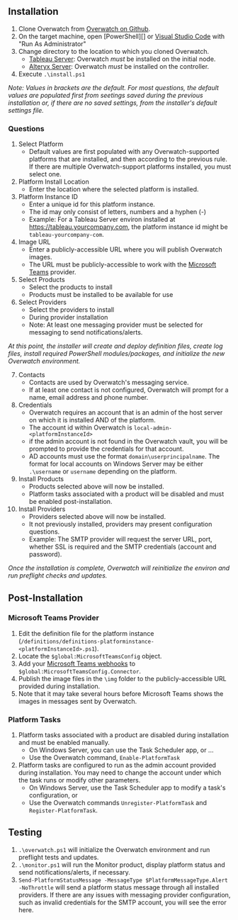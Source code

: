 ## Installation

1. Clone Overwatch from [Overwatch on Github][].
1. On the target machine, open [PowerShell][] or [Visual Studio Code][] with "Run As Administrator"
1. Change directory to the location to which you cloned Overwatch.
    * [Tableau Server][]: Overwatch *must* be installed on the initial node.
    * [Alteryx Server][]: Overwatch *must* be installed on the controller.
1. Execute `.\install.ps1`

_Note: Values in brackets are the default.  For most questions, the default values are populated first from seetings saved during the previous installation or, if there are no saved settings, from the installer's default settings file._

### Questions

1. Select Platform
    - Default values are first populated with any Overwatch-supported platforms that are installed, and then according to the previous rule.  If there are multiple Overwatch-support platforms installed, you must select one.
1. Platform Install Location
    - Enter the location where the selected platform is installed.
1. Platform Instance ID
    - Enter a unique id for this platform instance.
    - The id may only consist of letters, numbers and a hyphen (-)
    - Example: For a Tableau Server environ installed at https://tableau.yourcompany.com, the platform instance id might be `tableau-yourcompany-com`.
1. Image URL
    - Enter a publicly-accessible URL where you will publish Overwatch images.
    - The URL must be publicly-accessible to work with the [Microsoft Teams][] provider.
1. Select Products
    - Select the products to install
    - Products must be installed to be available for use
1. Select Providers
    - Select the providers to install
    - During provider installation 
    - Note: At least one messaging provider must be selected for messaging to send notifications/alerts.

_At this point, the installer will create and deploy definition files, create log files, install required PowerShell modules/packages, and initialize the new Overwatch environment._

7. Contacts
    - Contacts are used by Overwatch's messaging service.
    - If at least one contact is not configured, Overwatch will prompt for a name, email address and phone number.
1. Credentials
    - Overwatch requires an account that is an admin of the host server on which it is installed AND of the platform.
    - The account id within Overwatch is `local-admin-<platformInstanceId>`
    - if the admin account is not found in the Overwatch vault, you will be prompted to provide the credentials for that account.
    - AD accounts must use the format `domain\userprincipalname`.  The format for local accounts on Windows Server may be either `.\username` or `username` depending on the platform.
1. Install Products
    - Products selected above will now be installed.
    - Platform tasks associated with a product will be disabled and must be enabled post-installation.
1. Install Providers
    - Providers selected above will now be installed.
    - It not previously installed, providers may present configuration questions.
    - Example: The SMTP provider will request the server URL, port, whether SSL is required and the SMTP credentials (account and password).

_Once the installation is complete, Overwatch will reinitialize the environ and run preflight checks and updates._

## Post-Installation

### Microsoft Teams Provider

1. Edit the definition file for the platform instance (`/definitions/definitions-platforminstance-<platformInstanceId>.ps1`). 
1. Locate the `$global:MicrosoftTeamsConfig` object.
1. Add your [Microsoft Teams webhooks][] to `$global:MicrosoftTeamsConfig.Connector`. 
1. Publish the image files in the `\img` folder to the publicly-accessible URL provided during installation.
1. Note that it may take several hours before Microsoft Teams shows the images in messages sent by Overwatch.

### Platform Tasks

1. Platform tasks associated with a product are disabled during installation and must be enabled manually.
    - On Windows Server, you can use the Task Scheduler app, or ...
    - Use the Overwatch command, `Enable-PlatformTask`
1. Platform tasks are configured to run as the admin account provided during installation.  You may need to change the account under which the task runs or modify other parameters.  
    - On Windows Server, use the Task Scheduler app to modify a task's configuration, or 
    - Use the Overwatch commands `Unregister-PlatformTask` and `Register-PlatformTask`.


## Testing

1. `.\overwatch.ps1` will initialize the Overwatch environment and run preflight tests and updates.
2. `.\monitor.ps1` will run the Monitor product, display platform status and send notifications/alerts, if necessary.
3. `Send-PlatformStatusMessage -MessageType $PlatformMessageType.Alert -NoThrottle` will send a platform status message through all installed providers.  If there are any issues with messaging provider configuration, such as invalid credentials for the SMTP account, you will see the error here.
    
[Overwatch on Github]: https://github.com/dwalker3rd/Overwatch
[Microsoft Teams webhooks]: https://docs.microsoft.com/en-us/microsoftteams/platform/webhooks-and-connectors/how-to/add-incoming-webhook
[PowerShell 7]: https://github.com/PowerShell/PowerShell
[Visual Studio Code]: https://code.visualstudio.com/
[Tableau Server]: https://www.tableau.com/
[Alteryx Server]: https://www.alteryx.com/
[Microsoft Teams]: https://www.microsoft.com/en-us/microsoft-365/microsoft-teams/group-chat-software
[Twilio SMS]: https://www.twilio.com/sms
[Windows Server]: https://www.microsoft.com/en-us/windows-server
[PATH]: https://path.org
[David Walker]: https://www.linkedin.com/in/dwalker3rd/
[GNU GPLv3]: https://github.com/dwalker3rd/Overwatch/LICENSE
[Installation Guide]: https://github.com/dwalker3rd/Overwatch/docs/install.md
